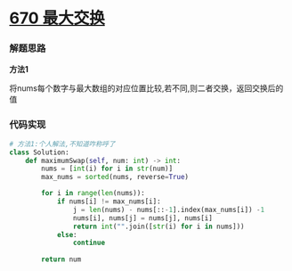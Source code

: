 # [670 最大交换](https://leetcode.cn/problems/maximum-swap/)

### 解题思路

**方法1**



将nums每个数字与最大数组的对应位置比较,若不同,则二者交换，返回交换后的值



### 代码实现

```python
# 方法1:个人解法,不知道咋称呼了
class Solution:
    def maximumSwap(self, num: int) -> int:
        nums = [int(i) for i in str(num)]
        max_nums = sorted(nums, reverse=True)

        for i in range(len(nums)):
            if nums[i] != max_nums[i]:
                j = len(nums) - nums[::-1].index(max_nums[i]) -1
                nums[i], nums[j] = nums[j], nums[i]
                return int("".join([str(i) for i in nums]))
            else:
                continue
                                                            
        return num
```

